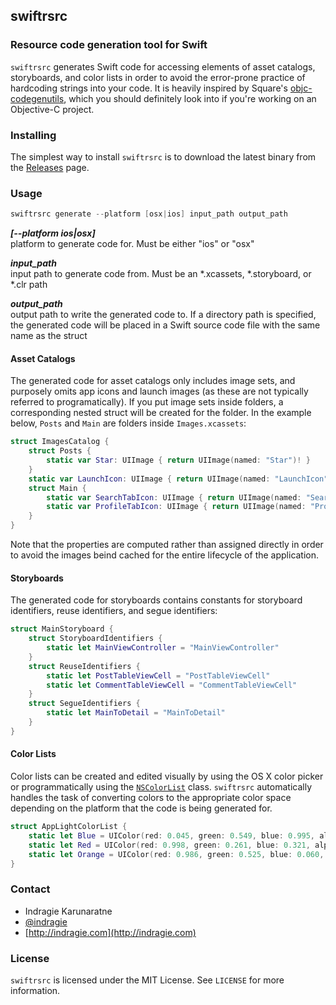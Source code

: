## swiftrsrc
### Resource code generation tool for Swift

`swiftrsrc` generates Swift code for accessing elements of asset catalogs, storyboards, and color lists in order to avoid the error-prone practice of hardcoding strings into your code. It is heavily inspired by Square's [objc-codegenutils](https://github.com/square/objc-codegenutils), which you should definitely look into if you're working on an Objective-C project.

### Installing

The simplest way to install `swiftrsrc` is to download the latest binary from the [Releases](https://github.com/indragiek/swiftrsrc/releases) page.

### Usage

```swift
swiftrsrc generate --platform [osx|ios] input_path output_path
```

**_[--platform ios|osx]_**  
platform to generate code for. Must be either "ios" or "osx"

**_input_path_**  
input path to generate code from. Must be an *.xcassets, *.storyboard, or *.clr path

**_output_path_**  
output path to write the generated code to. If a directory path is specified, the generated code will be placed in a Swift source code file with the same name as the struct

#### Asset Catalogs

The generated code for asset catalogs only includes image sets, and purposely omits app icons and launch images (as these are not typically referred to programatically). If you put image sets inside folders, a corresponding nested struct will be created for the folder. In the example below, `Posts` and `Main` are folders inside `Images.xcassets`:

```swift
struct ImagesCatalog {
	struct Posts {
		static var Star: UIImage { return UIImage(named: "Star")! }
	}
	static var LaunchIcon: UIImage { return UIImage(named: "LaunchIcon")! }
	struct Main {
		static var SearchTabIcon: UIImage { return UIImage(named: "SearchTabIcon")! }
		static var ProfileTabIcon: UIImage { return UIImage(named: "ProfileTabIcon")! }
	}
}
```

Note that the properties are computed rather than assigned directly in order to avoid the images beind cached for the entire lifecycle of the application. 

#### Storyboards

The generated code for storyboards contains constants for storyboard identifiers, reuse identifiers, and segue identifiers:

```swift
struct MainStoryboard {
	struct StoryboardIdentifiers {
		static let MainViewController = "MainViewController"
	}
	struct ReuseIdentifiers {
		static let PostTableViewCell = "PostTableViewCell"
		static let CommentTableViewCell = "CommentTableViewCell"
	}
	struct SegueIdentifiers {
		static let MainToDetail = "MainToDetail"
	}
}
```

#### Color Lists

Color lists can be created and edited visually by using the OS X color picker or programmatically using the [`NSColorList`](https://developer.apple.com/library/mac/documentation/Cocoa/Reference/ApplicationKit/Classes/NSColorList_Class/index.html) class. `swiftrsrc` automatically handles the task of converting colors to the appropriate color space depending on the platform that the code is being generated for.

```swift
struct AppLightColorList {
	static let Blue = UIColor(red: 0.045, green: 0.549, blue: 0.995, alpha: 1.000)
	static let Red = UIColor(red: 0.998, green: 0.261, blue: 0.321, alpha: 1.000)
	static let Orange = UIColor(red: 0.986, green: 0.525, blue: 0.060, alpha: 1.000)
}
```

### Contact

* Indragie Karunaratne
* [@indragie](http://twitter.com/indragie)
* [http://indragie.com](http://indragie.com)

### License

`swiftrsrc` is licensed under the MIT License. See `LICENSE` for more information.
